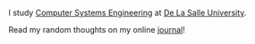 I study [Computer Systems Engineering](https://www.dlsu.edu.ph/colleges/ccs/undergraduate-degree-programs/cs-cse/) at [De La Salle University](https://www.dlsu.edu.ph/).

Read my random thoughts on my online [journal](https://journal.francisdb.net/)!

